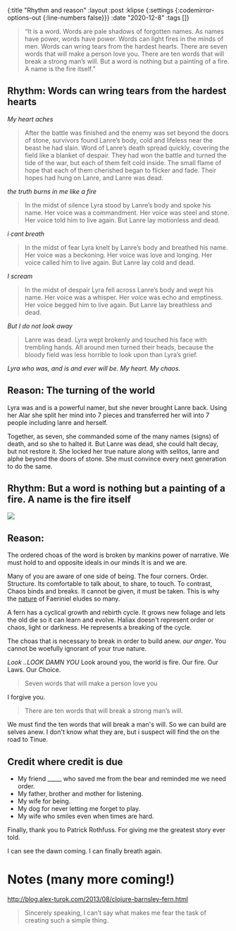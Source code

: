 {:title "Rhythm and reason"
 :layout :post
 :klipse {:settings {:codemirror-options-out {:line-numbers false}}}
 :date "2020-12-8"
 :tags  []}


> “It is a word. Words are pale shadows of forgotten names. As names have power, words have power. Words can light fires in the minds of men. Words can wring tears from the hardest hearts. There are seven words that will make a person love you. There are ten words that will break a strong man’s will. But a word is nothing but a painting of a fire. A name is the fire itself.”

## Rhythm: Words can wring tears from the hardest hearts

_My heart aches_ 

> After the battle was finished and the enemy was set beyond the doors of stone, survivors found Lanre’s body, cold and lifeless near the beast he had slain. Word of Lanre’s death spread quickly, covering the field like a blanket of despair. They had won the battle and turned the tide of the war, but each of them felt cold inside. The small flame of hope that each of them cherished began to flicker and fade. Their hopes had hung on Lanre, and Lanre was dead.

_the truth burns in me like a fire_ 

> In the midst of silence Lyra stood by Lanre’s body and spoke his name. Her voice was a commandment. Her voice was steel and stone. Her voice told him to live again. But Lanre lay motionless and dead.

_i cant breath_

> In the midst of fear Lyra knelt by Lanre’s body and breathed his name. Her voice was a beckoning. Her voice was love and longing. Her voice called him to live again. But Lanre lay cold and dead.

_I scream_

> In the midst of despair Lyra fell across Lanre’s body and wept his name. Her voice was a whisper. Her voice was echo and emptiness. Her voice begged him to live again. But Lanre lay breathless and dead.

_But I do not look away_

> Lanre was dead. Lyra wept brokenly and touched his face with trembling hands. All around men turned their heads, because the bloody field was less horrible to look upon than Lyra’s grief.

_Lyra who was, and is and ever will be. My heart. My chaos._

## Reason: The turning of the world 

Lyra was and is a powerful namer, but she never brought Lanre back. Using her Alar she split her mind into 7 pieces and
transferred her will into 7 people including lanre and herself. 

Together, as seven, she commanded some of the many names (signs) of death, and so she to halted it. But Lanre was dead, she could halt decay, but not restore it. 
She locked her true nature along with selitos, lanre and alphe beyond the doors of stone. She must convince every next generation to do the same. 


## Rhythm:  But a word is nothing but a painting of a fire. A name is the fire itself


<img src="/img/kkc-6.png">

## Reason: 

The ordered choas of the word is broken by mankins power of narrative. We must hold to and opposite ideals in our minds
It is and we are.

Many of you are aware of one side of being. The four corners. Order. Structure. Its comfortable to talk about, to share, to touch.
To contrast, Chaos binds and breaks. It cannot be given, it must be taken. This is why the [nature](https://www.reddit.com/r/KingkillerChronicle/comments/k7xfvv/what_a_plant_knows/) of Faeriniel eludes so many. 

A fern has a cyclical growth and rebirth cycle. It grows new foliage and lets the old die so it can learn and evolve. Haliax doesn't represent
order or chaos, light or darkness. He represents a breaking of the cycle.

The choas that is necessary to break in order to build anew. _our anger_. You cannot be woefully ignorant of your true
nature.

_Look ..LOOK DAMN YOU_
Look around you, the world is fire. Our fire. Our Laws. Our Choice.

> Seven words that will make a person love you

I forgive you. 

> There are ten words that will break a strong man’s will.

We must find the ten words that will break a man's will. So we can build are selves anew. I don't know what they are, but i suspect will find the
on the road to Tinue. 

## Credit where credit is due

* My friend _____ who saved me from the bear and reminded me we need order. 
* My father, brother and mother for listening.
* My wife for being.
* My dog for never letting me forget to play.
* My wife who smiles even when times are hard. 

Finally, thank you to Patrick Rothfuss. 
For giving me the greatest story ever told. 

I can see the dawn coming. I can finally breath again.

# Notes (many more coming!)


http://blog.alex-turok.com/2013/08/clojure-barnsley-fern.html

> Sincerely speaking, I can’t say what makes me fear the task of creating such a simple thing.
